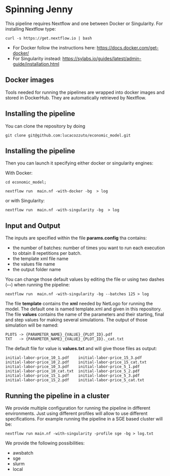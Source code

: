 # Spinning Jenny

This pipeline requires Nextflow and one between Docker or Singularity. For installing Nextflow type:

```
curl -s https://get.nextflow.io | bash
```

- For Docker follow the instructions here: https://docs.docker.com/get-docker/
- For Singularity instead: https://sylabs.io/guides/latest/admin-guide/installation.html

## Docker images
Tools needed for running the pipelines are wrapped into docker images and stored in DockerHub. They are automatically retrieved by Nextflow. 

## Installing the pipeline
You can clone the repository by doing

```
git clone git@github.com:lucacozzuto/economic_model.git
```

## Installing the pipeline

Then you can launch it specifying either docker or singularity engines:

With Docker:

```
cd economic_model;

nextflow run  main.nf -with-docker -bg  > log
``` 

or with Singularity:

```
nextflow run  main.nf -with-singularity -bg  > log
```

## Input and Output
The inputs are specified within the file **params.config** tha contains:

- the number of batches: number of times you want to run each execution to obtain 8 repetitions per batch.
- the template xml file name
- the values file name
- the output folder name

You can change those default values by editing the file or using two dashes (**--**) when running the pipeline:

```
nextflow run  main.nf -with-singularity -bg --batches 125 > log
```

The file **template** contains the **xml** needed by NetLogo for running the model. The default one is named template.xml and given in this repository.
The file **values** contains the name of the parameters and their starting, final and step values for making several simulations. The output of those simulation will be named:

```
PLOTS -> {PARAMETER_NAME}_{VALUE}_{PLOT_ID}.pdf 
TXT   -> {PARAMETER_NAME}_{VALUE}_{PLOT_ID}._cat.txt 
```

The default file for value is **values.txt** and will give those files as output:

```
initial-labor-price_10_1.pdf    initial-labor-price_15_3.pdf
initial-labor-price_10_2.pdf    initial-labor-price_15_cat.txt
initial-labor-price_10_3.pdf    initial-labor-price_5_1.pdf
initial-labor-price_10_cat.txt  initial-labor-price_5_2.pdf
initial-labor-price_15_1.pdf    initial-labor-price_5_3.pdf
initial-labor-price_15_2.pdf    initial-labor-price_5_cat.txt

```


## Running the pipeline in a cluster
We provide multiple configuration for running the pipeline in different environments. Just using different profiles will allow to use different specifications. For example running the pipeline in a SGE based cluster will be:

```
nextflow run main.nf -with-singularity -profile sge -bg > log.txt
```

We provide the following possibilities:

- awsbatch
- sge
- slurm
- local




